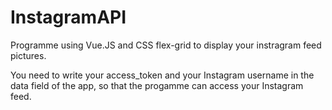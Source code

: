 # InstagramAPI
Programme using Vue.JS and CSS flex-grid  to display your instragram feed pictures.

You need to write your access_token and your Instagram username in the data field of the app, so that the progamme can access your Instagram feed. 
